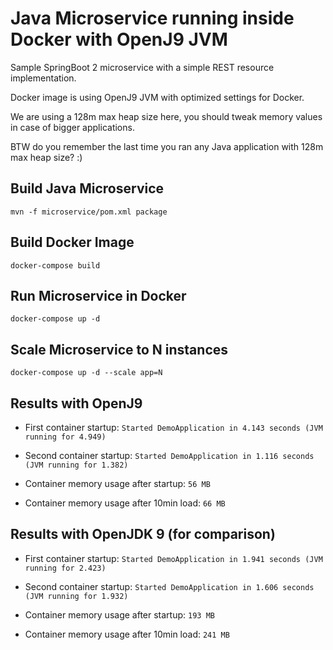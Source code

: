 # Java Microservice running inside Docker with OpenJ9 JVM

Sample SpringBoot 2 microservice with a simple REST resource implementation.

Docker image is using OpenJ9 JVM with optimized settings for Docker.

We are using a 128m max heap size here, you should tweak memory values in case of bigger applications.

BTW do you remember the last time you ran any Java application with 128m max heap size? :)

## Build Java Microservice
``mvn -f microservice/pom.xml package``

## Build Docker Image
``docker-compose build``

## Run Microservice in Docker
``docker-compose up -d``

## Scale Microservice to N instances
``docker-compose up -d --scale app=N``

## Results with OpenJ9

- First container startup:
``Started DemoApplication in 4.143 seconds (JVM running for 4.949)``

- Second container startup:
``Started DemoApplication in 1.116 seconds (JVM running for 1.382)``

- Container memory usage after startup:
``56 MB``

- Container memory usage after 10min load:
``66 MB``

## Results with OpenJDK 9 (for comparison)

- First container startup:
``Started DemoApplication in 1.941 seconds (JVM running for 2.423)``

- Second container startup:
``Started DemoApplication in 1.606 seconds (JVM running for 1.932)``

- Container memory usage after startup:
``193 MB``

- Container memory usage after 10min load:
``241 MB``
